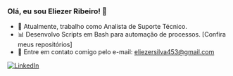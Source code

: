 ### Olá, eu sou Eliezer Ribeiro! 👋

- 🔭 Atualmente, trabalho como Analista de Suporte Técnico.
- :bar_chart: Desenvolvo Scripts em Bash para automação de processos. [Confira meus repositórios]
- :envelope_with_arrow: Entre em contato comigo pelo e-mail: [eliezersilva453@gmail.com](mailto:eliezersilva453@gmail.com)

[![LinkedIn](https://img.shields.io/badge/LinkedIn-Eliezer%20Ribeiro-blue)](https://www.linkedin.com/in/elinux)

